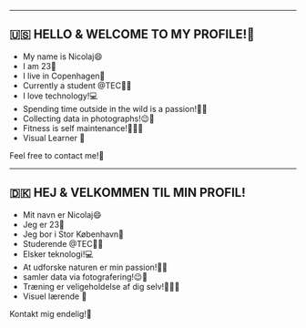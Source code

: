 ------------------------------------------------
🇺🇸 HELLO & WELCOME TO MY PROFILE!👋
------------------------------------------------
* My name is Nicolaj😄
* I am 23🎉
* I live in Copenhagen🌇
* Currently a student @TEC👨‍🎓
* I love technology!💻
* Spending time outside in the wild is a passion!🌲🥾
* Collecting data in photographs!😉📸
* Fitness is self maintenance!💪🏃‍♂️
* Visual Learner 👀

Feel free to contact me!🤝

------------------------------------------------
🇩🇰 HEJ & VELKOMMEN TIL MIN PROFIL!
------------------------------------------------
* Mit navn er Nicolaj😄
* Jeg er 23🎉
* Jeg bor i Stor København🌇
* Studerende @TEC👨‍🎓
* Elsker teknologi!💻
* At udforske naturen er min passion!🌲🥾
* samler data via fotografering!😉📸
* Træning er veligeholdelse af dig selv!💪🏃‍♂️
* Visuel lærende 👀

Kontakt mig endelig!🤝
